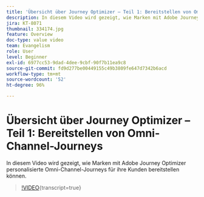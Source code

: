 ```yaml
---
title: 'Übersicht über Journey Optimizer – Teil 1: Bereitstellen von Omni-Channel-Journeys'
description: In diesem Video wird gezeigt, wie Marken mit Adobe Journey Optimizer personalisierte Omni-Channel-Journeys für ihre Kunden bereitstellen können.
jira: KT-8071
thumbnail: 334174.jpg
feature: Overview
doc-type: value video
team: Evangelism
role: User
level: Beginner
exl-id: 6977cc53-9dad-4dee-9cbf-90f7b11ea9c8
source-git-commit: fd9d277be00449155c49b3809fe647d7342b6acd
workflow-type: tm+mt
source-wordcount: '52'
ht-degree: 96%

---
```


# Übersicht über Journey Optimizer – Teil 1: Bereitstellen von Omni-Channel-Journeys

In diesem Video wird gezeigt, wie Marken mit Adobe Journey Optimizer personalisierte Omni-Channel-Journeys für ihre Kunden bereitstellen können.

>[!VIDEO](https://video.tv.adobe.com/v/334174?quality=12&learn=on){transcript=true}
